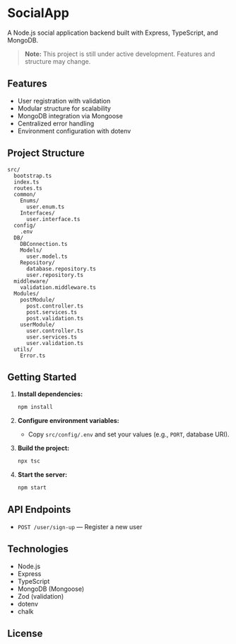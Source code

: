 # SocialApp

A Node.js social application backend built with Express, TypeScript, and MongoDB.

> **Note:** This project is still under active development. Features and structure may change.

## Features

- User registration with validation
- Modular structure for scalability
- MongoDB integration via Mongoose
- Centralized error handling
- Environment configuration with dotenv

## Project Structure

```
src/
  bootstrap.ts
  index.ts
  routes.ts
  common/
    Enums/
      user.enum.ts
    Interfaces/
      user.interface.ts
  config/
    .env
  DB/
    DBConnection.ts
    Models/
      user.model.ts
    Repository/
      database.repository.ts
      user.repository.ts
  middleware/
    validation.middleware.ts
  Modules/
    postModule/
      post.controller.ts
      post.services.ts
      post.validation.ts
    userModule/
      user.controller.ts
      user.services.ts
      user.validation.ts
  utils/
    Error.ts
```

## Getting Started

1. **Install dependencies:**
   ```sh
   npm install
   ```

2. **Configure environment variables:**
   - Copy `src/config/.env` and set your values (e.g., `PORT`, database URI).

3. **Build the project:**
   ```sh
   npx tsc
   ```

4. **Start the server:**
   ```sh
   npm start
   ```

## API Endpoints

- `POST /user/sign-up` — Register a new user

## Technologies

- Node.js
- Express
- TypeScript
- MongoDB (Mongoose)
- Zod (validation)
- dotenv
- chalk

## License
